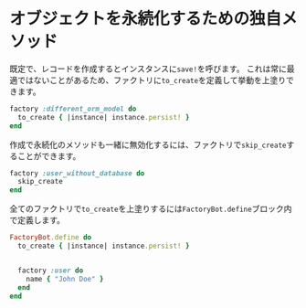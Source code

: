 # オブジェクトを永続化するための独自メソッド

既定で、レコードを作成するとインスタンスに`save!`を呼びます。
これは常に最適ではないことがあるため、ファクトリに`to_create`を定義して挙動を上塗りできます。

```ruby
factory :different_orm_model do
  to_create { |instance| instance.persist! }
end
```

作成で永続化のメソッドも一緒に無効化するには、ファクトリで`skip_create`することができます。

```ruby
factory :user_without_database do
  skip_create
end
```

全てのファクトリで`to_create`を上塗りするには`FactoryBot.define`ブロック内で定義します。

```ruby
FactoryBot.define do
  to_create { |instance| instance.persist! }


  factory :user do
    name { "John Doe" }
  end
end
```
